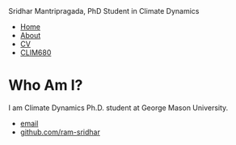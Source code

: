 
<html>
	<head>
		Sridhar Mantripragada, PhD Student in Climate Dynamics
				<!-- link to main stylesheet -->
		<link rel="stylesheet" type="text/css" href="/css/main.css">
	</head>
	<body>
		<nav>
    		<ul>
        		<li><a href="/">Home</a></li>
	        	<li><a href="/about">About</a></li>
        		<li><a href="/cv">CV</a></li>
        		<li><a href="/clim680/clim680.md">CLIM680</a></li>
    		</ul>
		</nav>
		<div class="container">
    		<div class="blurb">
        		<h1>Who Am I?</h1>
				<p>I am Climate Dynamics Ph.D. student at George Mason University.</p>
    		</div><!-- /.blurb -->
		</div><!-- /.container -->
		<footer>
    		<ul>
        		<li><a href="mailto:ram.sridhar4@gmail.com@gmail.com">email</a></li>
        		<li><a href="https://github.com/ram-sridhar">github.com/ram-sridhar</a></li>
			</ul>
		</footer>
	</body>
</html>
